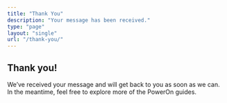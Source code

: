 ```yaml
---
title: "Thank You"
description: "Your message has been received."
type: "page"
layout: "single"
url: "/thank-you/"
---
```


## Thank you!

We’ve received your message and will get back to you as soon as we can.  
In the meantime, feel free to explore more of the PowerOn guides.
